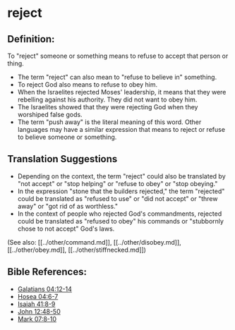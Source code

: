# reject #

## Definition: ##

To "reject" someone or something means to refuse to accept that person or thing.

* The term "reject" can also mean to "refuse to believe in" something.
* To reject God also means to refuse to obey him.
* When the Israelites rejected Moses' leadership, it means that they were rebelling against his authority. They did not want to obey him.
* The Israelites showed that they were rejecting God when they worshiped false gods.
* The term "push away" is the literal meaning of this word. Other languages may have a similar expression that means to reject or refuse to believe someone or something.

## Translation Suggestions ##

* Depending on the context, the term "reject" could also be translated by "not accept" or "stop helping" or "refuse to obey" or "stop obeying."
* In the expression "stone that the builders rejected," the term "rejected" could be translated as "refused to use" or "did not accept" or "threw away" or "got rid of as worthless."
* In the context of people who rejected God's commandments, rejected could be translated as "refused to obey" his commands or "stubbornly chose to not accept" God's laws.

(See also: [[../other/command.md]], [[../other/disobey.md]], [[../other/obey.md]], [[../other/stiffnecked.md]])

## Bible References: ##

* [Galatians 04:12-14](en/tn/gal/help/04/12)
* [Hosea 04:6-7](en/tn/hos/help/04/06)
* [Isaiah 41:8-9](en/tn/isa/help/41/08)
* [John 12:48-50](en/tn/jhn/help/12/48)
* [Mark 07:8-10](en/tn/mrk/help/07/08)
